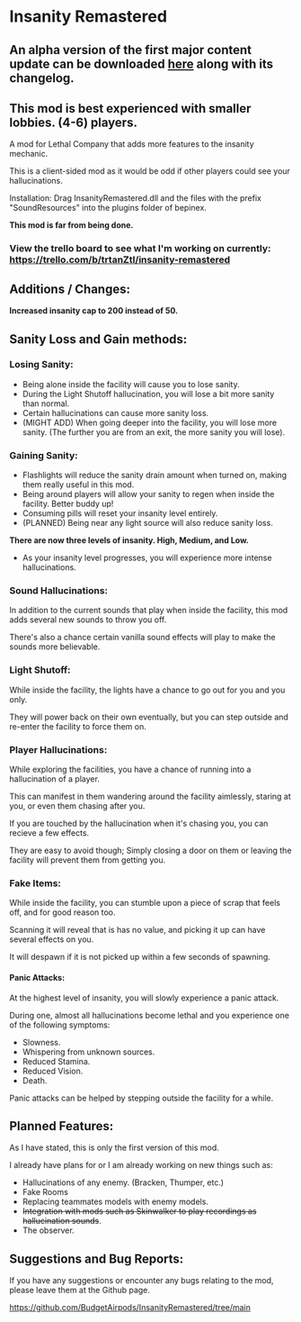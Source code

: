 # Insanity Remastered

## An alpha version of the first major content update can be downloaded [here](https://github.com/BudgetAirpods/InsanityRemastered/tree/(ALPHA/EXPERIMENTAL)-Update-V1.1) along with its changelog.

## This mod is best experienced with smaller lobbies. (4-6) players.
A mod for Lethal Company that adds more features to the insanity mechanic.

This is a client-sided mod as it would be odd if other players could see your hallucinations.

Installation:
Drag InsanityRemastered.dll and the files with the prefix "SoundResources" into the plugins folder of bepinex.

**This mod is far from being done.**

### View the trello board to see what I'm working on currently: https://trello.com/b/trtanZtI/insanity-remastered

## Additions / Changes:

**Increased insanity cap to 200 instead of 50.**

## Sanity Loss and Gain methods:

### Losing Sanity:
   - Being alone inside the facility will cause you to lose sanity.
   - During the Light Shutoff hallucination, you will lose a bit more sanity than normal.
   - Certain hallucinations can cause more sanity loss.
   - (MIGHT ADD) When going deeper into the facility, you will lose more sanity. (The further you are from an exit, the more sanity you will lose).

### Gaining Sanity:
   - Flashlights will reduce the sanity drain amount when turned on, making them really useful in this mod.
   - Being around players will allow your sanity to regen when inside the facility. Better buddy up!
   - Consuming pills will reset your insanity level entirely.
   - (PLANNED) Being near any light source will also reduce sanity loss.
     
**There are now three levels of insanity. High, Medium, and Low.**
   - As your insanity level progresses, you will experience more intense hallucinations.
### Sound Hallucinations:
In addition to the current sounds that play when inside the facility, this mod adds several new sounds to throw you off.

There's also a chance certain vanilla sound effects will play to make the sounds more believable.

### Light Shutoff:

While inside the facility, the lights have a chance to go out for you and you only.

They will power back on their own eventually, but you can step outside and re-enter the facility to force them on.
### Player Hallucinations:

While exploring the facilities, you have a chance of running into a hallucination of a player.

This can manifest in them wandering around the facility aimlessly, staring at you, or even them chasing after you.

If you are touched by the hallucination when it's chasing you, you can recieve a few effects.

They are easy to avoid though; Simply closing a door on them or leaving the facility will prevent them from getting you. 

### Fake Items:

While inside the facility, you can stumble upon a piece of scrap that feels off, and for good reason too. 

Scanning it will reveal that is has no value, and picking it up can have several effects on you.

It will despawn if it is not picked up within a few seconds of spawning.

#### Panic Attacks:

At the highest level of insanity, you will slowly experience a panic attack.

During one, almost all hallucinations become lethal and you experience one of the following symptoms:
- Slowness.
- Whispering from unknown sources.
- Reduced Stamina.
- Reduced Vision.
- Death.

Panic attacks can be helped by stepping outside the facility for a while.

## Planned Features:

As I have stated, this is only the first version of this mod.

I already have plans for or I am already working on new things such as:

- Hallucinations of any enemy. (Bracken, Thumper, etc.)
- Fake Rooms
- Replacing teammates models with enemy models.
- ~~Integration with mods such as Skinwalker to play recordings as hallucination sounds~~.
- The observer.
## Suggestions and Bug Reports:
If you have any suggestions or encounter any bugs relating to the mod, please leave them at the Github page.

https://github.com/BudgetAirpods/InsanityRemastered/tree/main
